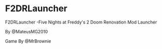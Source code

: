 # F2DRLauncher
F2DRLauncher -Five Nights at Freddy's 2 Doom Renovation Mod Launcher

By @MateusMG2010

Game By @MrBrownie
